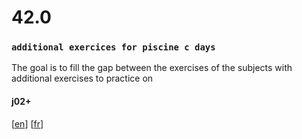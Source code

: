 # 42.0
### `additional exercices for piscine c days`

The goal is to fill the gap between the exercises of the subjects with additional exercises to practice on

#### j02+
[[en](https://github.com/akabab/42.0/blob/master/j02.en.md)]
[[fr](https://github.com/akabab/42.0/blob/master/j02.fr.md)]

